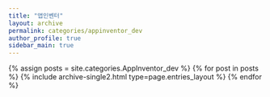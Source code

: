 ```yaml
---
title: "앱인벤터"
layout: archive
permalink: categories/appinventor_dev
author_profile: true
sidebar_main: true
---
```



{% assign posts = site.categories.AppInventor_dev %}
{% for post in posts %} {% include archive-single2.html type=page.entries_layout %} {% endfor %}
